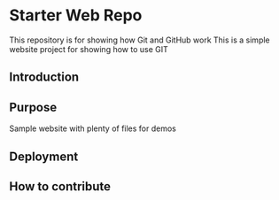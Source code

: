 # Starter Web Repo

This repository is for showing how Git and GitHub work
This is a simple website project for showing how to use GIT

## Introduction

## Purpose

Sample website with plenty of files for demos

## Deployment

## How to contribute